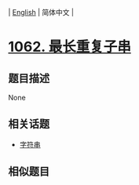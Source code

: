 
| [English](README_EN.md) | 简体中文 |
# [1062. 最长重复子串](https://leetcode-cn.com/problems/longest-repeating-substring/)
## 题目描述
None
## 相关话题
- [字符串](https://leetcode-cn.com/tag/string)
## 相似题目

